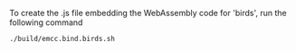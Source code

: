 To create the .js file embedding the WebAssembly code for 'birds', run the following command

```shell
./build/emcc.bind.birds.sh
```
